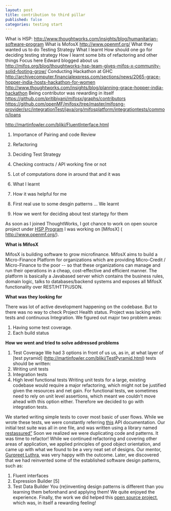 ```yaml
---
layout: post
title: contribution to third pillar
published: false
categories: testing start
---
```

What is HSP:
    http://www.thoughtworks.com/insights/blog/humanitarian-software-program
What is MofosX
    http://www.openmf.org/
What they wanted us to do
    Testing Strategy
What I learnt
    How should one go for deciding testing strategy
    How I learnt some bits of refactoring and other things
    Focus here
Edward blogged about us
    http://mifos.org/blog/thoughtworks-hsp-team-gives-mifos-x-community-solid-footing-grow/
Conducting Hackathon at GHC
    http://archivecomputer.financialexpress.com/sections/news/2065-grace-hopper-india-hosts-hackathon-for-women
    http://www.thoughtworks.com/insights/blog/planning-grace-hopper-india-hackathon
Being contributor was rewarding in itself
    https://github.com/pritibiyani/mifosx/graphs/contributors
https://github.com/openMF/mifosx/tree/master/mifosng-provider/src/integrationTest/java/org/mifosplatform/integrationtests/common/loans

http://martinfowler.com/bliki/FluentInterface.html




1. Importance of Pairing and code Review
2. Refactoring
3. Deciding Test Strategy
4. Checking contracts / API working fine or not
5. Lot of computations done in around that and it was



1. What I learnt
2. How it was helpful for me
3. First real use to some desgin patterns ... We learnt
4. How we went for deciding about test startegy for them



As soon as I joined ThoughtWorks, I got chance to work on open source project under [HSP Program](http://www.thoughtworks.com/insights/blog/humanitarian-software-program)
I was working on [MifosX] ( http://www.openmf.org/).

**What is MifosX**

MifosX is building software to grow microfinance. MifosX aims to build a Micro-Finance Platform for organizations which are providing Micro-Credit / Micro-Finance to the poor -- so that these organizations can manage and run their operations in a cheap, cost-effective and efficient manner.
The platform is basically a Javabased server which contains the business rules, domain logic, talks to databases/backend systems and exposes all MifosX functionality over REST/HTTP/JSON.

**What was they looking for**

There was lot of active development happening on the codebase. But to there was no way to check Project Health status. Project was lacking with tests and continuous Integration. We figured out major two problem areas:
1. Having some test coverage.
2. Each build status

**How we went and tried to solve addressed problems**

1. Test Coverage
We had 3 options in front of us us, as in, at what layer of [test pyramid] (http://martinfowler.com/bliki/TestPyramid.html) tests should be written:
1. Writing unit tests
2. Integration tests
3. High level functional tests
      Writing unit tests for a large, existing codebase would require a major refactoring, which might not be justified given the resources and net gain.
      For functional tests, we sometimes need to rely on unit level assertions, which meant we couldn’t move ahead with this option either.
      Therefore we decided to go with integration tests.

We started writing simple tests to cover most basic of user flows. While we wrote these tests, we were constantly referring [this](https://demo.openmf.org/apidocs/apiLive.htm) API documentation. Our initial test suite was all in one file, and was written using a library named [restassured”](https://github.com/jayway/restassured) Soon we realized we were duplicating code and patterns. It was time to refactor! While we continued refactoring and covering other areas of application, we applied principles of good object orientation, and came up with what we found to be a very neat set of designs. Our mentor, [Gurpreet Luthra](https://www.linkedin.com/in/gurpreetluthra), was very happy with the outcome. Later, we discovered that we had reinvented some of the established software design patterns, such as:
1. Fluent interfaces
2. Expression Builder [5]
3. Test Data Builder
You (re)inventing design patterns is different than you learning them beforehand and applying them! We quite enjoyed the experience.
Finally, the work we did helped this [open source project](https://github.com/pritibiyani/mifosx/graphs/contributors), which was, in itself a rewarding feeling!






